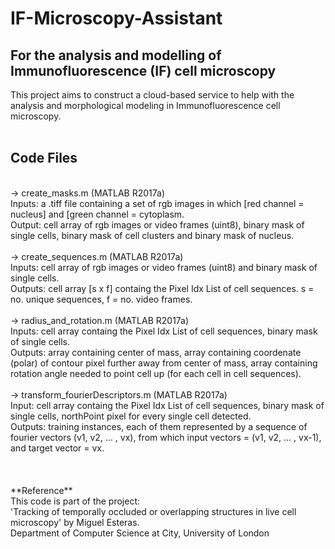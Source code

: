 # IF-Microscopy-Assistant
## For the analysis and modelling of Immunofluorescence (IF) cell microscopy
This project aims to construct a cloud-based service to help with the analysis and morphological modeling in Immunofluorescence cell microscopy.
<br><br>
## Code Files
<br>
-> create_masks.m (MATLAB R2017a) <br>
Inputs: a .tiff file containing a set of rgb images in which [red channel = nucleus] and [green channel = cytoplasm. <br>
Output: cell array of rgb images or video frames (uint8), binary mask of single cells, binary mask of cell clusters and binary mask of nucleus. <br><br>
-> create_sequences.m  (MATLAB R2017a) <br>
Inputs: cell array of rgb images or video frames (uint8) and binary mask of single cells. <br>
Outputs: cell array [s x f] containg the Pixel Idx List of cell sequences. s = no. unique sequences, f = no. video frames.<br><br>
-> radius_and_rotation.m  (MATLAB R2017a) <br>
Inputs: cell array containg the Pixel Idx List of cell sequences, binary mask of single cells.<br>
Outputs: array containing center of mass, array containing coordenate (polar) of contour pixel further away from center of mass, array containing rotation angle needed to point cell up (for each cell in cell sequences).<br><br>
-> transform_fourierDescriptors.m  (MATLAB R2017a) <br>
Input: cell array containg the Pixel Idx List of cell sequences, binary mask of single cells, northPoint pixel for every single cell detected.<br>
Outputs: training instances, each of them represented by a sequence of fourier vectors (v1, v2, ... , vx), from which input vectors = (v1, v2, ... , vx-1), and target vector = vx.
<br><br><br><br>
**Reference**
<br>
This code is part of the project: <br>
'Tracking of temporally occluded or overlapping structures in live cell microscopy' by Miguel Esteras. <br>
Department of Computer Science at City, University of London
